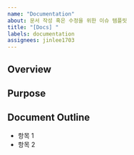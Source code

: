 ```yaml
---
name: "Documentation"
about: 문서 작성 혹은 수정을 위한 이슈 템플릿
title: "[Docs] "
labels: documentation
assignees: jinlee1703
---
```


## Overview

<!-- 작성/수정하고자 하는 문서에 대한 설명 -->

## Purpose

<!-- 문서 작성/수정의 목적 -->

## Document Outline

<!-- 문서의 주요 내용 -->

- 항목 1
- 항목 2
